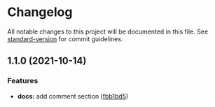 # Changelog

All notable changes to this project will be documented in this file. See [standard-version](https://github.com/conventional-changelog/standard-version) for commit guidelines.

## 1.1.0 (2021-10-14)


### Features

* **docs:** add comment section ([fbb1bd5](https://github.com/heesung-H/dalrise/commit/fbb1bd5db845979d7410176cf63e256b3a143da3))
